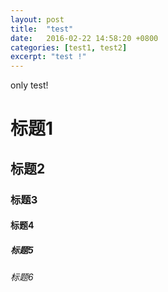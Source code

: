 ```yaml
---
layout: post
title:  "test"
date:   2016-02-22 14:58:20 +0800
categories: [test1, test2]
excerpt: "test !"
---
```

only test!

# 标题1

## 标题2

### 标题3

#### 标题4

##### 标题5

###### 标题6

